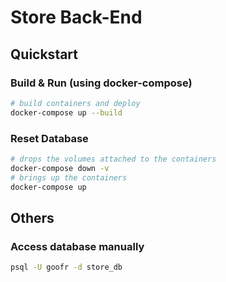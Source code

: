 # Store Back-End

## Quickstart

### Build & Run (using docker-compose)

```bash
# build containers and deploy
docker-compose up --build
```

### Reset Database

```bash
# drops the volumes attached to the containers
docker-compose down -v
# brings up the containers
docker-compose up
```

## Others

### Access database manually

```bash
psql -U goofr -d store_db
```